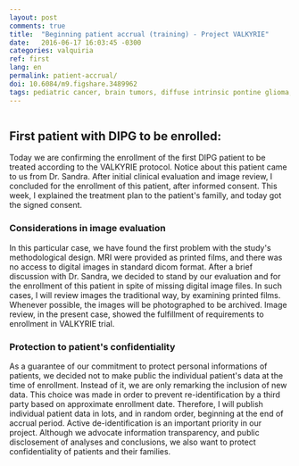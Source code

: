 ```yaml
---
layout: post
comments: true
title:  "Beginning patient accrual (training) - Project VALKYRIE"
date:   2016-06-17 16:03:45 -0300
categories: valquiria
ref: first
lang: en
permalink: patient-accrual/
doi: 10.6084/m9.figshare.3489962
tags: pediatric cancer, brain tumors, diffuse intrinsic pontine glioma, clinical trial, patient accrual, project valkyrie
---
```


```This post shows a probable depiction of what we expect to be the enrollment of the first patient in VALKYRIE. This is a simulation, once the study still needs additional preparation and internal considerations. We show a possible problem that could happen during image review and its implications. We also discuss the best momment of letting information to be public.
```

## First patient with DIPG to be enrolled:

Today we are confirming the enrollment of the first DIPG patient to be treated according to the VALKYRIE protocol. Notice about this patient came to us from Dr. Sandra. After initial clinical evaluation and image review, I concluded for the enrollment of this patient, after informed consent. This week, I explained the treatment plan to the patient's familly, and today got the signed consent.

### Considerations in image evaluation

In this particular case, we have found the first problem with the study's methodological design. MRI were provided as printed films, and there was no access to digital images in standard dicom format. After a brief discussion with Dr. Sandra, we decided to stand by our evaluation and for the enrollment of this patient in spite of missing digital image files. In such cases, I will review images the traditional way, by examining printed films. Whenever possible, the images will be photographed to be archived. Image review, in the present case, showed the fulfillment of requirements to enrollment in VALKYRIE trial.

### Protection to patient's confidentiality

As a guarantee of our commitment to protect personal informations of patients, we decided not to make public the individual patient's data at the time of enrollment. Instead of it, we are only remarking the inclusion of new data. This choice was made in order to prevent re-identification by a third party based on approximate enrollment date. Therefore, I will publish individual patient data in lots, and in random order, beginning at the end of accrual period. Active de-identification is an important priority in our project. Although we advocate information transparency, and public disclosement of analyses and conclusions, we also want to protect confidentiality of patients and their families.
